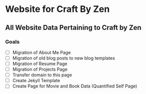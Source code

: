 # Website for Craft By Zen
## All Website Data Pertaining to Craft by Zen

### Goals
- [ ] Migration of About Me Page
- [ ] Migration of old blog posts to new blog templates
- [ ] Migration of Resume Page
- [ ] Migration of Projects Page
- [ ] Transfer domain to this page
- [ ] Create Jekyll Template
- [ ] Create Page for Movie and Book Data (Quantified Self Page)
